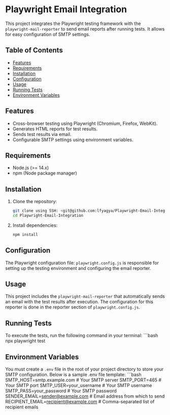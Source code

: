 # Playwright Email Integration

This project integrates the Playwright testing framework with the `playwright-mail-reporter` to send email reports after running tests. It allows for easy configuration of SMTP settings.

## Table of Contents

- [Features](#features)
- [Requirements](#requirements)
- [Installation](#installation)
- [Configuration](#configuration)
- [Usage](#usage)
- [Running Tests](#running-tests)
- [Environment Variables](#environment-variables)

## Features

- Cross-browser testing using Playwright (Chromium, Firefox, WebKit).
- Generates HTML reports for test results.
- Sends test results via email.
- Configurable SMTP settings using environment variables.

## Requirements

- Node.js (>= 14.x)
- npm (Node package manager)

## Installation

1. Clone the repository:

   ```bash
   git clone using SSH: <git@github.com:lfyagya/Playwright-Email-Integration.git>
   cd Playwright-Email-Integration

2. Install dependencies:
    ```bash
    npm install

## Configuration
The Playwright configuration file: `playwright.config.js` is responsible for setting up the testing environment and configuring the email reporter.

## Usage
This project includes the `playwright-mail-reporter` that automatically sends an email with the test results after execution. The configuration for this reporter is done in the reporter section of `playwright.config.js`.

## Running Tests
To execute the tests, run the following command in your terminal:
    ```bash
    npx playwright test

## Environment Variables
You must create a `.env` file in the root of your project directory to store your SMTP configuration. Below is a sample .env file template:
    ```bash
    SMTP_HOST=smtp.example.com        # Your SMTP server
    SMTP_PORT=465                     # Your SMTP port
    SMTP_USER=your_username            # Your SMTP username
    SMTP_PASS=your_password            # Your SMTP password
    SENDER_EMAIL=sender@example.com    # Email address from which to send
    RECIPIENT_EMAIL=recipient@example.com # Comma-separated list of recipient emails
